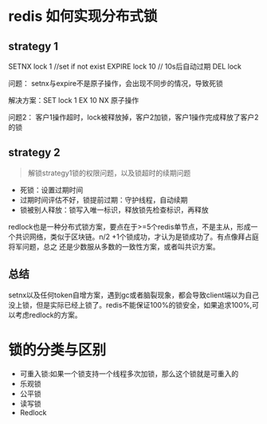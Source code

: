 # redis 如何实现分布式锁

## strategy 1

SETNX lock 1 //set if not exist 
EXPIRE lock 10  // 10s后自动过期
DEL lock

问题： setnx与expire不是原子操作，会出现不同步的情况，导致死锁

解决方案：SET lock 1 EX 10 NX 原子操作

问题2： 客户1操作超时，lock被释放掉，客户2加锁，客户1操作完成释放了客户2的锁

## strategy 2
>解锁strategy1锁的权限问题，以及锁超时的续期问题

* 死锁：设置过期时间
* 过期时间评估不好，锁提前过期：守护线程，自动续期
* 锁被别人释放：锁写入唯一标识，释放锁先检查标识，再释放

redlock也是一种分布式锁方案，要点在于>=5个redis单节点，不是主从，形成一个共识网络，类似于区块链。n/2 +1个锁成功，才认为是锁成功了。有点像拜占庭将军问题，总之
还是少数服从多数的一致性方案，或者叫共识方案。

## 总结

setnx以及任何token自增方案，遇到gc或者脑裂现象，都会导致client端以为自己没上锁，但是实际已经上锁了。redis不能保证100%的锁安全，如果追求100%,可以考虑redlock的方案。

# 锁的分类与区别

* 可重入锁:如果一个锁支持一个线程多次加锁，那么这个锁就是可重入的
* 乐观锁
* 公平锁
* 读写锁
* Redlock